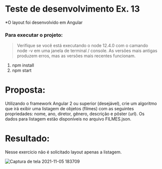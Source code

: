# Teste de desenvolvimento Ex. 13

*O layout foi desenvolvido em Angular
### Para executar o projeto:

> Verifique se você está executando o node 12.4.0 com o camando node -v em uma janela de terminal / console. As versões mais antigas produzem erros, mas as versões mais recentes funcionam.

1. npm install
2. npm start

# Proposta:
Utilizando o framework Angular 2 ou superior (desejável), crie um algoritmo que irá exibir uma listagem de objetos (filmes) com as seguintes propriedades: nome, ano, diretor, gênero, descrição e pôster (url). Os dados para listagem estão disponíveis no arquivo FILMES.json.

# Resultado: 

Nesse exercicio não é solicitado layout apenas a listagem.

![Captura de tela 2021-11-05 183709](https://user-images.githubusercontent.com/42192877/140581615-19086a9b-b68d-4b4e-8b25-5e3b8fd48d2b.png)
